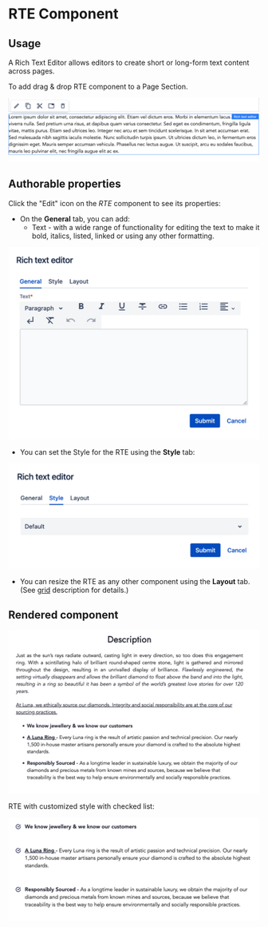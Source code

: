 # RTE Component

## Usage
A Rich Text Editor allows editors to create short or long-form text content across pages.

To add drag & drop RTE component to a Page Section.

<p align="center" width="100%">
    <img src="./rte-edit.jpg" alt="Rich Text Editor">
</p>


## Authorable properties
Click the "Edit" icon on the *RTE* component to see its properties:

- On the **General** tab, you can add:
    - Text - with a wide range of functionality for editing the text to make it bold, italics, listed, linked or using any other formatting.
    

<p align="center" width="100%">
    <img src="./dialog-rte.jpg" alt="Quote component" width="600px">
</p>

- You can set the Style for the RTE using the **Style** tab:

<p align="center" width="100%">
    <img src="./dialog-styles.jpg" alt="Quote styles" width="600px">
</p>

- You can resize the RTE as any other component using the **Layout** tab. (See [grid](../grid) description for details.)


## Rendered component


<p align="center" width="100%">
    <img src="./rte-example.jpg" alt="Rendered Rich Text" width="900px">
</p>

RTE with customized style with checked list:

<p align="center" width="100%">
    <img src="./rte-example-checked-list.jpg" alt="Rendered Rich Text" width="900px">
</p>
